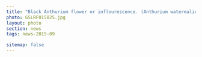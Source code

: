 ```yaml
--- 
title: "Black Anthurium flower or inflourescence. (Anthurium watermaliense)"
photo: GSLRF015825.jpg 
layout: photo 
section: news 
tags: news-2015-09

sitemap: false
---
```


